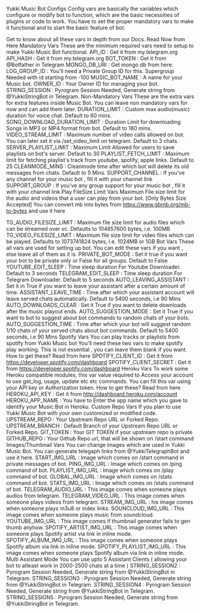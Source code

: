 Yukki Music Bot Configs
Config vars are basically the variables which configure or modify bot to function, which are the basic necessities of plugins or code to work. You have to set the proper mandatory vars to make it functional and to start the basic feature of bot.

Get to know about all these vars in depth from our Docs. Read Now from Here
Mandatory Vars
These are the minimum required vars need to setup to make Yukki Music Bot functional.
API_ID : Get it from my.telegram.org
API_HASH : Get it from my.telegram.org
BOT_TOKEN : Get it from @Botfather in Telegram
MONGO_DB_URI : Get mongo db from here.
LOG_GROUP_ID : You'll need a Private Group ID for this. Supergroup Needed with id starting from -100
MUSIC_BOT_NAME : A name for your Music bot.
OWNER_ID : Your Owner ID for managing your bot.
STRING_SESSION : Pyrogram Session Needed, Generate string from @YukkiStringBot in Telegram.
Non-Mandatory Vars
These are the extra vars for extra features inside Music Bot. You can leave non mandatory vars for now and can add them later.
DURATION_LIMIT : Custom max audio(music) duration for voice chat. Default to 60 mins.
SONG_DOWNLOAD_DURATION_LIMIT : Duration Limit for downloading Songs in MP3 or MP4 format from bot. Default to 180 mins.
VIDEO_STREAM_LIMIT : Maximum number of video calls allowed on bot. You can later set it via /set_video_limit on telegram. Default to 3 chats.
SERVER_PLAYLIST_LIMIT : Maximum Limit Allowed for users to save playlists on bot's server. Default to 30
PLAYLIST_FETCH_LIMIT : Maximum limit for fetching playlist's track from youtube, spotify, apple links. Default to 25
CLEANMODE_MINS : Cleanmode time after which bot will delete its old messages from chats. Default to 5 Mins.
SUPPORT_CHANNEL : If you've any channel for your music bot , fill it with your channel link
SUPPORT_GROUP : If you've any group support for your music bot , fill it with your channel link
Play FileSize Limit Vars
Maximum File size limit for the audio and videos that a user can play from your bot. [Only Bytes Size Accepted]
You can convert mb into bytes from https://www.gbmb.org/mb-to-bytes and use it here

TG_AUDIO_FILESIZE_LIMIT : Maximum file size limit for audio files which can be streamed over vc. Defaults to 104857600 bytes, i.e. 100MB
TG_VIDEO_FILESIZE_LIMIT : Maximum file size limit for video files which can be played. Defaults to 1073741824 bytes, i.e. 1024MB or 1GB
Bot Vars
These all vars are used for setting up bot. You can edit these vars if you want , else leave all of them as it is.
PRIVATE_BOT_MODE : Set it true if you want your bot to be private only or False for all groups. Default to False
YOUTUBE_EDIT_SLEEP : Time sleep duration For Youtube Downloader. Default to 3 seconds
TELEGRAM_EDIT_SLEEP : Time sleep duration For Telegram Downloader. Default to 5 seconds
AUTO_LEAVING_ASSISTANT : Set it in True if you want to leave your assistant after a certain amount of time.
ASSISTANT_LEAVE_TIME : Time after which your assistant account will leave served chats automatically. Default to 5400 seconds, i.e 90 Mins
AUTO_DOWNLOADS_CLEAR : Set it True if you want to delete downloads after the music playout ends.
AUTO_SUGGESTION_MODE : Set it True if you want to bot to suggest about bot commands to random chats of your bots.
AUTO_SUGGESTION_TIME : Time after which your bot will suggest random 1/10 chats of your served chats about bot commands. Default to 5400 seconds, i.e 90 Mins
Spotify Vars
You can play tracks or playlists from spotify from Yukki Music bot
You'll need these two vars to make spotify play working. This is not essential , you can leave them blank if you want.
How to get these? Read from here
SPOTIFY_CLIENT_ID : Get it from https://developer.spotify.com/dashboard
SPOTIFY_CLIENT_SECRET : Get it from https://developer.spotify.com/dashboard
Heroku Vars
To work some Heroku compatible modules, this var value required to Access your account to use get_log, usage, update etc etc commands.
You can fill this var using your API key or Authorization token.
How to get these? Read from here
HEROKU_API_KEY : Get it from http://dashboard.heroku.com/account
HEROKU_APP_NAME : You have to Enter the app name which you gave to identify your Music Bot in Heroku.
Custom Repo Vars
If you plan to use Yukki Music Bot with your own customized or modified code.
UPSTREAM_REPO : Your Upstream Repo URL or Forked Repo.
UPSTREAM_BRANCH : Default Branch of your Upstream Repo URL or Forked Repo.
GIT_TOKEN : Your GIT TOKEN if your upstream repo is private
GITHUB_REPO : Your Github Repo url, that will be shown on /start command
Images/Thumbnail Vars
You can change images which are used in Yukki Music Bot.
You can generate telegaph links from @YukkiTelegraphBot and use it here.
START_IMG_URL : Image which comes on /start command in private messages of bot.
PING_IMG_URL : Image which comes on /ping command of bot.
PLAYLIST_IMG_URL : Image which comes on /play command of bot.
GLOBAL_IMG_URL : Image which comes on /stats command of bot.
STATS_IMG_URL : Image which comes on /stats command of bot.
TELEGRAM_AUDIO_URL : This image comes when someone plays audios from telegram.
TELEGRAM_VIDEO_URL : This image comes when someone plays videos from telegram.
STREAM_IMG_URL : his image comes when someone plays m3u8 or index links.
SOUNCLOUD_IMG_URL : This image comes when someone plays music from soundcloud.
YOUTUBE_IMG_URL : This image comes if thumbnail generator fails to gen thumb anyhow.
SPOTIFY_ARTIST_IMG_URL : This image comes when someone plays Spotify artist via link in inline mode.
SPOTIFY_ALBUM_IMG_URL : This image comes when someone plays Spotify album via link in inline mode.
SPOTIFY_PLAYLIST_IMG_URL : This image comes when someone plays Spotify album via link in inline mode.
Multi Assistant Mode
You can use upto 5 Assistant Clients ( allowing your bot to atleast work in 2000-2500 chats at a time )
STRING_SESSION2 : Pyrogram Session Needed, Generate string from @YukkiStringBot in Telegram.
STRING_SESSION3 : Pyrogram Session Needed, Generate string from @YukkiStringBot in Telegram.
STRING_SESSION4 : Pyrogram Session Needed, Generate string from @YukkiStringBot in Telegram.
STRING_SESSION5 : Pyrogram Session Needed, Generate string from @YukkiStringBot in Telegram.
